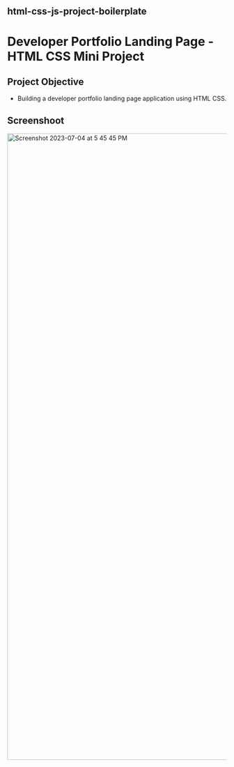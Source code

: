 ## html-css-js-project-boilerplate

# Developer Portfolio Landing Page - HTML CSS Mini Project

## Project Objective

 * Building a developer portfolio landing page application using HTML CSS.

## Screenshoot 

<img width="1439" alt="Screenshot 2023-07-04 at 5 45 45 PM" src="https://github.com/Surjoyday/Developer-Portfolio-Landing-Page---HTML-CSS-Mini-Project---23uk3en52mlp/assets/90568406/a52af6c7-7e55-4021-9c59-26f30c43e6e8">
